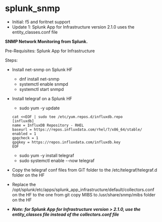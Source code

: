 # splunk_snmp

- Initial: f5 and foritnet support
- Update 1: Splunk App for Infrastructure version 2.1.0 uses the entity_classes.conf file

**SNMP Network Monitoring from Splunk.**

Pre-Requisites: Splunk App for Infrastructure


Steps:
- Install net-snmp on Splunk HF
  - dnf install net-snmp
  - systemctl enable snmpd
  - systemctl start snmpd
  
- Install telegraf on a Splunk HF
  - sudo yum -y update
   ```
   cat <<EOF | sudo tee /etc/yum.repos.d/influxdb.repo
   [influxdb]
   name = InfluxDB Repository - RHEL 
   baseurl = https://repos.influxdata.com/rhel/7/x86_64/stable/
   enabled = 1
   gpgcheck = 1
   gpgkey = https://repos.influxdata.com/influxdb.key
   EOF
   ```
   - sudo yum -y install telegraf
   - sudo systemctl enable --now telegraf
  
- Copy the telegraf conf files from GiT folder to the /etc/telegraf/telegraf.d folder on the HF
- Replace the /opt/splunk/etc/apps/splunk_app_infrastructure/default/collectors.conf on the HF to the one from git
copy MIBS to /usr/share/snmp/mibs folder on the HF
- ***Note: for Splunk App for Infrastructure version > 2.1.0, use the entity_classes file instead of the collectors.conf file***

